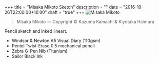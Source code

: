 +++
title = "Misaka Mikoto Sketch"
description = ""
date = "2016-10-26T22:00:00+10:00"
draft = "true"
+++
![Misaka Mikoto](/images/20161026-misaka-mikoto.jpg)
<blockquote> Misaka Mikoto &mdash; Copyright &copy; Kazuma Kamachi &amp; Kiyotaka Haimura</blockquote>

Pencil sketch and inked lineart.

- Windsor & Newton A5 Visual Diary (110gsm)
- Pentel Twist-Erase 0.5 mechanical pencil
- Zebra G-Pen Nib (Titanium)
- Sailor Black Ink

